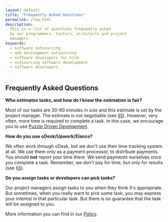 ```yaml
---
layout: default
title: "Frequently Asked Questions"
permalink: /faq.html
description:
  This is a list of questions frequently asked
  by our programmers, testers, architects and project
  managers
keywords:
  - software outsourcing
  - web development outsourcing
  - software developers for hire
  - outsourcing software development
  - software developers
---
```


## Frequently Asked Questions

**Who estimates tasks, and how do I know the estimation is fair?**

Most of our tasks are 30-60 minutes in size and this estimate
is set by the project manager. The estimate is not negotiable
(see [&sect;5](/policy.html#5)). However, very often, more time is
required to complete a task. In this case, we encourage you to use
[Puzzle Driven Development](http://www.yegor256.com/2009/03/04/pdd.html).

**How do you use oDesk/Upwork/Elance?**

We often work through oDesk, but we don't use their time tracking
system at all. We use them only as a payment processor, to
distribute payments. You should **not** report your time there. We
send payments ourselves once you complete a task. Remember,
we don't pay for time, but only for results (see [&sect;5](/policy.html#5)).

**Do you assign tasks or developers can pick tasks?**

Our project managers assign tasks to you when they think it's
appropriate. But sometimes, when you really want to pick some task,
you may express your interest in that particular task. But there
is no guarantee that the task will be assigned to you.

More information you can find in our [Policy](/policy.html).
